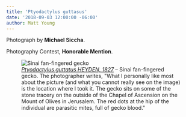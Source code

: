 ```yaml
---
title: 'Ptyodactylus guttasus'
date: '2018-09-03 12:00:00 -06:00'
author: Matt Young
---
```

Photograph by **Michael Siccha**.

Photography Contest, **Honorable Mention**.

<figure>
<img src="{{ site.baseurl }}/uploads/2018/Siccha.Ptyodactylus_guttasus_on_Chapel_of_Ascension.jpg" alt="Sinai fan-fingered gecko"/>
<figcaption>
<a href="http://reptile-database.reptarium.cz/species?genus=Ptyodactylus&species=guttatus"><i>Ptyodactylus guttatus HEYDEN, 1827</i></a> &ndash; Sinai fan-fingered gecko. The photographer writes, "What I personally like most about the picture (and what you cannot really see on the image) is the location where I took it. The gecko sits on some of the stone tracery on the outside of the Chapel of Ascension on the Mount of Olives in Jerusalem. The red dots at the hip of the individual are parasitic mites, full of gecko blood."</figcaption>
</figure>

